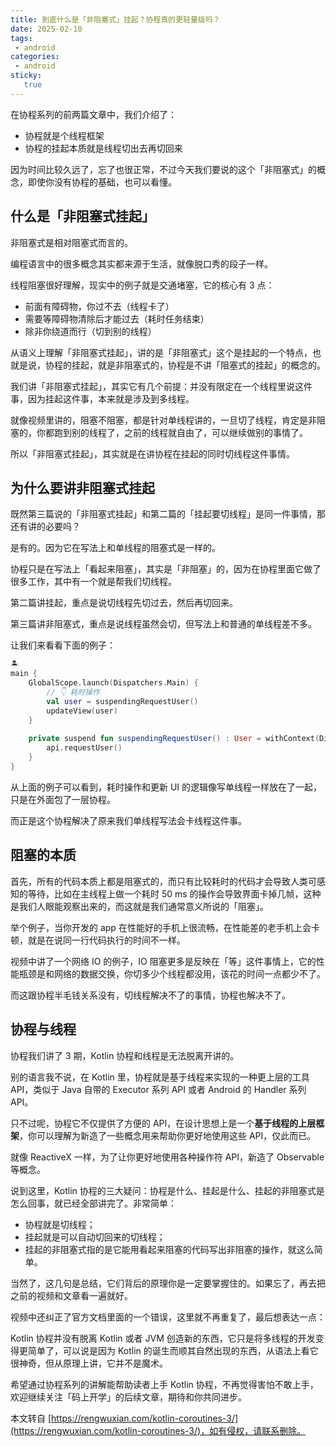 ```yaml
---
title: 到底什么是「非阻塞式」挂起？协程真的更轻量级吗？
date: 2025-02-10
tags:
 - android
categories: 
 - android
sticky: 
   true
---
```


在协程系列的前两篇文章中，我们介绍了：

*   协程就是个线程框架
*   协程的挂起本质就是线程切出去再切回来

因为时间比较久远了，忘了也很正常，不过今天我们要说的这个「非阻塞式」的概念，即使你没有协程的基础，也可以看懂。

什么是「非阻塞式挂起」
-----------

非阻塞式是相对阻塞式而言的。

编程语言中的很多概念其实都来源于生活，就像脱口秀的段子一样。

线程阻塞很好理解，现实中的例子就是交通堵塞，它的核心有 3 点：

*   前面有障碍物，你过不去（线程卡了）
*   需要等障碍物清除后才能过去（耗时任务结束）
*   除非你绕道而行（切到别的线程）

从语义上理解「非阻塞式挂起」，讲的是「非阻塞式」这个是挂起的一个特点，也就是说，协程的挂起，就是非阻塞式的，协程是不讲「阻塞式的挂起」的概念的。

我们讲「非阻塞式挂起」，其实它有几个前提：并没有限定在一个线程里说这件事，因为挂起这件事，本来就是涉及到多线程。

就像视频里讲的，阻塞不阻塞，都是针对单线程讲的，一旦切了线程，肯定是非阻塞的，你都跑到别的线程了，之前的线程就自由了，可以继续做别的事情了。

所以「非阻塞式挂起」，其实就是在讲协程在挂起的同时切线程这件事情。

为什么要讲非阻塞式挂起
-----------

既然第三篇说的「非阻塞式挂起」和第二篇的「挂起要切线程」是同一件事情，那还有讲的必要吗？

是有的。因为它在写法上和单线程的阻塞式是一样的。

协程只是在写法上「看起来阻塞」，其实是「非阻塞」的，因为在协程里面它做了很多工作，其中有一个就是帮我们切线程。

第二篇讲挂起，重点是说切线程先切过去，然后再切回来。

第三篇讲非阻塞式，重点是说线程虽然会切，但写法上和普通的单线程差不多。

让我们来看看下面的例子：

```kotlin
🏝️
main {
    GlobalScope.launch(Dispatchers.Main) {
        // 👇 耗时操作
        val user = suspendingRequestUser()
        updateView(user)
    }
    
    private suspend fun suspendingRequestUser() : User = withContext(Dispatchers.IO) {
        api.requestUser()
    }
}
```

从上面的例子可以看到，耗时操作和更新 UI 的逻辑像写单线程一样放在了一起，只是在外面包了一层协程。

而正是这个协程解决了原来我们单线程写法会卡线程这件事。

阻塞的本质
-----

首先，所有的代码本质上都是阻塞式的，而只有比较耗时的代码才会导致人类可感知的等待，比如在主线程上做一个耗时 50 ms 的操作会导致界面卡掉几帧，这种是我们人眼能观察出来的，而这就是我们通常意义所说的「阻塞」。

举个例子，当你开发的 app 在性能好的手机上很流畅，在性能差的老手机上会卡顿，就是在说同一行代码执行的时间不一样。

视频中讲了一个网络 IO 的例子，IO 阻塞更多是反映在「等」这件事情上，它的性能瓶颈是和网络的数据交换，你切多少个线程都没用，该花的时间一点都少不了。

而这跟协程半毛钱关系没有，切线程解决不了的事情，协程也解决不了。

协程与线程
-----

协程我们讲了 3 期，Kotlin 协程和线程是无法脱离开讲的。

别的语言我不说，在 Kotlin 里，协程就是基于线程来实现的一种更上层的工具 API，类似于 Java 自带的 Executor 系列 API 或者 Android 的 Handler 系列 API。

只不过呢，协程它不仅提供了方便的 API，在设计思想上是一个**基于线程的上层框架**，你可以理解为新造了一些概念用来帮助你更好地使用这些 API，仅此而已。

就像 ReactiveX 一样，为了让你更好地使用各种操作符 API，新造了 Observable 等概念。

说到这里，Kotlin 协程的三大疑问：协程是什么、挂起是什么、挂起的非阻塞式是怎么回事，就已经全部讲完了。非常简单：

*   协程就是切线程；
*   挂起就是可以自动切回来的切线程；
*   挂起的非阻塞式指的是它能用看起来阻塞的代码写出非阻塞的操作，就这么简单。

当然了，这几句是总结，它们背后的原理你是一定要掌握住的。如果忘了，再去把之前的视频和文章看一遍就好。

视频中还纠正了官方文档里面的一个错误，这里就不再重复了，最后想表达一点：

Kotlin 协程并没有脱离 Kotlin 或者 JVM 创造新的东西，它只是将多线程的开发变得更简单了，可以说是因为 Kotlin 的诞生而顺其自然出现的东西，从语法上看它很神奇，但从原理上讲，它并不是魔术。

希望通过协程系列的讲解能帮助读者上手 Kotlin 协程，不再觉得害怕不敢上手，欢迎继续关注「码上开学」的后续文章，期待和你共同进步。

  

本文转自 [https://rengwuxian.com/kotlin-coroutines-3/](https://rengwuxian.com/kotlin-coroutines-3/)，如有侵权，请联系删除。